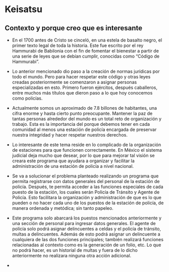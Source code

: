 # Keisatsu

## Contexto y porque creo que es interesante 

- En el 1700 antes de Cristo se cinceló, en una estela de basalto negro, el primer texto legal de toda la historia. Este fue escrito por el rey Hammurabi de Babilonia con el fin de fomentar el bienestar a partir de una serie de leyes que se debían cumplir, conocidas como “Código de Hammurabi”. 

- Lo anterior mencionado dio paso a la creación de normas jurídicas por todo el mundo. 
Pero para hacer respetar este código y otras leyes creadas posteriormente se comenzaron a asignar personas especializadas en esto. Primero fueron ejércitos, después caballeros, entre muchos más títulos que dieron paso a lo que hoy conocemos como policías. 

- Actualmente somos un aproximado de 7.8 billones de habitantes, una cifra enorme y hasta cierto punto preocupante. Mantener la paz de tantas personas alrededor del mundo es un total reto de organización y trabajo. Esta es la importancia del porque debemos tener en cada comunidad al menos una estación de policía encargada de preservar nuestra integridad y hacer respetar nuestros derechos.

- Lo interesante de este tema reside en lo complicado de la organización de estaciones para que funcionen correctamente. En México el sistema judicial deja mucho que desear, por lo que para mejorar tal visión se creara este programa que ayudara a organizar y facilitar la administración de una estación de policía a nivel nacional.

- Se va a solucionar el problema planteado realizando un programa que permita registrarse con datos generales del personal de la estación de policía. Después, te permita acceder a las funciones especiales de cada puesto de la estación, los cuales serán Policía de Tránsito y Agente de Policía. Esto facilitara la organización y administración de que es lo que pueden o no hacer cada uno de los puestos de la estación de policía, de manera ordenada y metódica; sin tanto papeleo. 

- Este programa solo abarcará los puestos mencionados anteriormente y una sección de personal para ingresar datos generales. El agente de policía solo podrá asignar delincuentes a celdas y el policía de tránsito, multas a delincuentes. Además de esto podrá asignar un delincuente a cualquiera de las dos funciones principales; también realizará funciones relacionadas al contexto como es la generación de un folio, etc. Lo que no podrá hacer, es un historial de multas y fuera de lo dicho anteriormente no realizara ninguna otra acción adicional. 

- 
